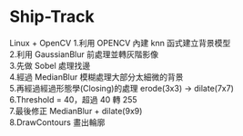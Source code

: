 # Ship-Track
Linux + OpenCV
  1.利用 OPENCV 內建 knn 函式建立背景模型<br>
  2.利用 GaussianBlur 前處理並轉灰階影像<br>
  3.先做 Sobel 處理找邊<br>
  4.經過 MedianBlur 模糊處理大部分太細微的背景<br>
  5.再經過經過形態學(Closing)的處理 erode(3x3) -> dilate(7x7) <br>
  6.Threshold = 40，超過 40 轉 255<br>
  7.最後修正 MedianBlur + dilate(9x9)<br>
  8.DrawContours 畫出輪廓<br>
